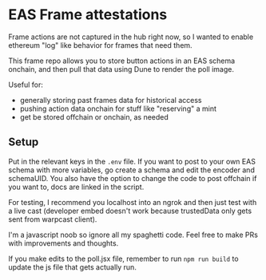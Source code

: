 # EAS Frame attestations

Frame actions are not captured in the hub right now, so I wanted to enable ethereum "log" like behavior for frames that need them.

This frame repo allows you to store button actions in an EAS schema onchain, and then pull that data using Dune to render the poll image.

Useful for:
- generally storing past frames data for historical access
- pushing action data onchain for stuff like "reserving" a mint
- get be stored offchain or onchain, as needed

## Setup

Put in the relevant keys in the `.env` file. If you want to post to your own EAS schema with more variables, go create a schema and edit the encoder and schemaUID. You also have the option to change the code to post offchain if you want to, docs are linked in the script.

For testing, I recommend you localhost into an ngrok and then just test with a live cast (developer embed doesn't work because trustedData only gets sent from warpcast client). 

I'm a javascript noob so ignore all my spaghetti code. Feel free to make PRs with improvements and thoughts.

If you make edits to the poll.jsx file, remember to run `npm run build` to update the js file that gets actually run.